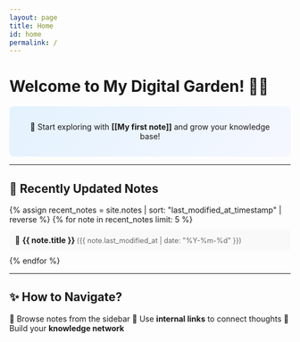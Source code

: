```yaml
---
layout: page
title: Home
id: home
permalink: /
---
```

# Welcome to My Digital Garden! 🌱✨

<p style="padding: 2em 1.5em; background: linear-gradient(135deg, #e3f2fd, #f5f7ff); border-radius: 8px; text-align: center;">
  🌟 Start exploring with <span style="font-weight: bold">[[My first note]]</span> and grow your knowledge base!  
</p>

---

## 📌 Recently Updated Notes

<ul style="list-style-type: none; padding: 0;">
  {% assign recent_notes = site.notes | sort: "last_modified_at_timestamp" | reverse %}
  {% for note in recent_notes limit: 5 %}
    <li style="margin: 10px 0; padding: 10px; background: #f9f9f9; border-radius: 6px; transition: 0.3s;">
      📝 <a class="internal-link" href="{{ site.baseurl }}{{ note.url }}" style="text-decoration: none; font-weight: bold;">
        {{ note.title }}
      </a>  
      <span style="color: #666; font-size: 0.9em;">({{ note.last_modified_at | date: "%Y-%m-%d" }})</span>
    </li>
  {% endfor %}
</ul>

---

## ✨ How to Navigate?

📂 Browse notes from the sidebar
🔗 Use **internal links** to connect thoughts
🧠 Build your **knowledge network**

<style>
  .wrapper {
    max-width: 48em;
  }
  li:hover {
    background: #e3f2fd;
  }
</style>
